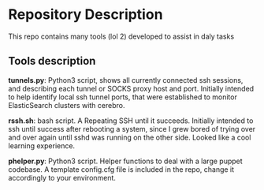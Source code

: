 # Repository Description
 
This repo contains many tools (lol 2) developed to assist in daly tasks

## Tools description
__tunnels.py__: Python3 script, shows all currently connected ssh sessions, and describing each tunnel or SOCKS proxy host and port.
Initially intended to help identify local ssh tunnel ports, that were established to monitor ElasticSearch clusters with cerebro.

__rssh.sh__: bash script. A Repeating SSH until it succeeds. Initially intended to ssh until success after rebooting a system, since I grew bored of trying over and over again until sshd was running on the other side. Looked like a cool learning experience.

__phelper.py__: Python3 script. Helper functions to deal with a large puppet codebase. A template config.cfg file is included in the repo, change it accordingly to your environment.
